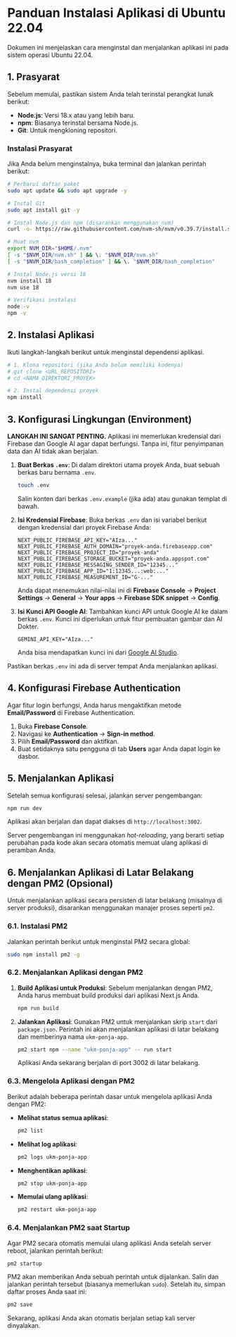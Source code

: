 # Panduan Instalasi Aplikasi di Ubuntu 22.04

Dokumen ini menjelaskan cara menginstal dan menjalankan aplikasi ini pada sistem operasi Ubuntu 22.04.

## 1. Prasyarat

Sebelum memulai, pastikan sistem Anda telah terinstal perangkat lunak berikut:

- **Node.js**: Versi 18.x atau yang lebih baru.
- **npm**: Biasanya terinstal bersama Node.js.
- **Git**: Untuk mengkloning repositori.

### Instalasi Prasyarat

Jika Anda belum menginstalnya, buka terminal dan jalankan perintah berikut:

```bash
# Perbarui daftar paket
sudo apt update && sudo apt upgrade -y

# Instal Git
sudo apt install git -y

# Instal Node.js dan npm (disarankan menggunakan nvm)
curl -o- https://raw.githubusercontent.com/nvm-sh/nvm/v0.39.7/install.sh | bash

# Muat nvm
export NVM_DIR="$HOME/.nvm"
[ -s "$NVM_DIR/nvm.sh" ] && \. "$NVM_DIR/nvm.sh"
[ -s "$NVM_DIR/bash_completion" ] && \. "$NVM_DIR/bash_completion"

# Instal Node.js versi 18
nvm install 18
nvm use 18

# Verifikasi instalasi
node -v
npm -v
```

## 2. Instalasi Aplikasi

Ikuti langkah-langkah berikut untuk menginstal dependensi aplikasi.

```bash
# 1. Klona repositori (jika Anda belum memiliki kodenya)
# git clone <URL_REPOSITORI>
# cd <NAMA_DIREKTORI_PROYEK>

# 2. Instal dependensi proyek
npm install
```

## 3. Konfigurasi Lingkungan (Environment)

**LANGKAH INI SANGAT PENTING.** Aplikasi ini memerlukan kredensial dari Firebase dan Google AI agar dapat berfungsi. Tanpa ini, fitur penyimpanan data dan AI tidak akan berjalan.

1.  **Buat Berkas `.env`**:
    Di dalam direktori utama proyek Anda, buat sebuah berkas baru bernama `.env`.
    ```bash
    touch .env
    ```
    Salin konten dari berkas `.env.example` (jika ada) atau gunakan templat di bawah.

2.  **Isi Kredensial Firebase**:
    Buka berkas `.env` dan isi variabel berikut dengan kredensial dari proyek Firebase Anda:
    ```
    NEXT_PUBLIC_FIREBASE_API_KEY="AIza..."
    NEXT_PUBLIC_FIREBASE_AUTH_DOMAIN="proyek-anda.firebaseapp.com"
    NEXT_PUBLIC_FIREBASE_PROJECT_ID="proyek-anda"
    NEXT_PUBLIC_FIREBASE_STORAGE_BUCKET="proyek-anda.appspot.com"
    NEXT_PUBLIC_FIREBASE_MESSAGING_SENDER_ID="12345..."
    NEXT_PUBLIC_FIREBASE_APP_ID="1:12345...:web:..."
    NEXT_PUBLIC_FIREBASE_MEASUREMENT_ID="G-..."
    ```
    Anda dapat menemukan nilai-nilai ini di **Firebase Console** -> **Project Settings** -> **General** -> **Your apps** -> **Firebase SDK snippet** -> **Config**.

3.  **Isi Kunci API Google AI**:
    Tambahkan kunci API untuk Google AI ke dalam berkas `.env`. Kunci ini diperlukan untuk fitur pembuatan gambar dan AI Dokter.
    ```
    GEMINI_API_KEY="AIza..."
    ```
    Anda bisa mendapatkan kunci ini dari [Google AI Studio](https://aistudio.google.com/app/apikey).

Pastikan berkas `.env` ini ada di server tempat Anda menjalankan aplikasi.

## 4. Konfigurasi Firebase Authentication

Agar fitur login berfungsi, Anda harus mengaktifkan metode **Email/Password** di Firebase Authentication.

1.  Buka **Firebase Console**.
2.  Navigasi ke **Authentication** -> **Sign-in method**.
3.  Pilih **Email/Password** dan aktifkan.
4.  Buat setidaknya satu pengguna di tab **Users** agar Anda dapat login ke dasbor.

## 5. Menjalankan Aplikasi

Setelah semua konfigurasi selesai, jalankan server pengembangan:

```bash
npm run dev
```

Aplikasi akan berjalan dan dapat diakses di `http://localhost:3002`.

Server pengembangan ini menggunakan *hot-reloading*, yang berarti setiap perubahan pada kode akan secara otomatis memuat ulang aplikasi di peramban Anda.

## 6. Menjalankan Aplikasi di Latar Belakang dengan PM2 (Opsional)

Untuk menjalankan aplikasi secara persisten di latar belakang (misalnya di server produksi), disarankan menggunakan manajer proses seperti `pm2`.

### 6.1. Instalasi PM2

Jalankan perintah berikut untuk menginstal PM2 secara global:

```bash
sudo npm install pm2 -g
```

### 6.2. Menjalankan Aplikasi dengan PM2

1.  **Build Aplikasi untuk Produksi**:
    Sebelum menjalankan dengan PM2, Anda harus membuat build produksi dari aplikasi Next.js Anda.

    ```bash
    npm run build
    ```

2.  **Jalankan Aplikasi**:
    Gunakan PM2 untuk menjalankan skrip `start` dari `package.json`. Perintah ini akan menjalankan aplikasi di latar belakang dan memberinya nama `ukm-ponja-app`.

    ```bash
    pm2 start npm --name "ukm-ponja-app" -- run start
    ```
    Aplikasi Anda sekarang berjalan di port 3002 di latar belakang.

### 6.3. Mengelola Aplikasi dengan PM2

Berikut adalah beberapa perintah dasar untuk mengelola aplikasi Anda dengan PM2:

-   **Melihat status semua aplikasi**:
    ```bash
    pm2 list
    ```

-   **Melihat log aplikasi**:
    ```bash
    pm2 logs ukm-ponja-app
    ```

-   **Menghentikan aplikasi**:
    ```bash
    pm2 stop ukm-ponja-app
    ```

-   **Memulai ulang aplikasi**:
    ```bash
    pm2 restart ukm-ponja-app
    ```

### 6.4. Menjalankan PM2 saat Startup

Agar PM2 secara otomatis memulai ulang aplikasi Anda setelah server reboot, jalankan perintah berikut:

```bash
pm2 startup
```

PM2 akan memberikan Anda sebuah perintah untuk dijalankan. Salin dan jalankan perintah tersebut (biasanya memerlukan `sudo`). Setelah itu, simpan daftar proses Anda saat ini:

```bash
pm2 save
```

Sekarang, aplikasi Anda akan otomatis berjalan setiap kali server dinyalakan.
